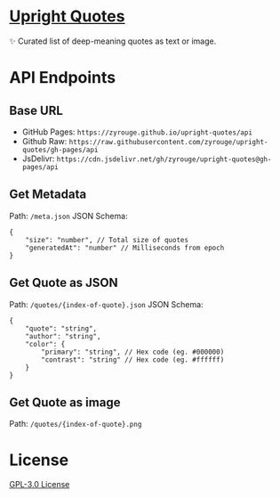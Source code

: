 # [Upright Quotes](https://zyrouge.github.io/upright-quotes)

✨ Curated list of deep-meaning quotes as text or image.

# API Endpoints

## Base URL

-   GitHub Pages: `https://zyrouge.github.io/upright-quotes/api`
-   Github Raw: `https://raw.githubusercontent.com/zyrouge/upright-quotes/gh-pages/api`
-   JsDelivr: `https://cdn.jsdelivr.net/gh/zyrouge/upright-quotes@gh-pages/api`

## Get Metadata

Path: `/meta.json`
JSON Schema:

```jsonc
{
    "size": "number", // Total size of quotes
    "generatedAt": "number" // Milliseconds from epoch
}
```

## Get Quote as JSON

Path: `/quotes/{index-of-quote}.json`
JSON Schema:

```jsonc
{
    "quote": "string",
    "author": "string",
    "color": {
        "primary": "string", // Hex code (eg. #000000)
        "contrast": "string" // Hex code (eg. #ffffff)
    }
}
```

## Get Quote as image

Path: `/quotes/{index-of-quote}.png`

# License

[GPL-3.0 License](./license)
